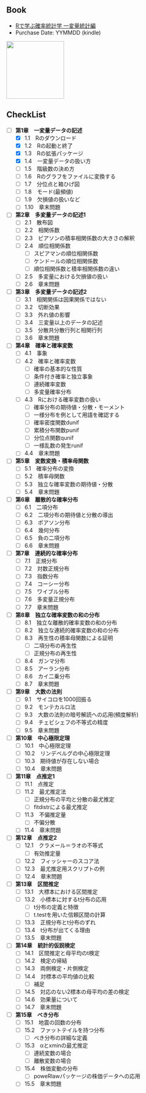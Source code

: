 ## Book
- [Rで学ぶ確率統計学 一変量統計編](https://www.rokakuho.co.jp/data/books/0123.html)
- Purchase Date: YYMMDD (kindle)

<img src="https://www.rokakuho.co.jp/data/books/images/0123l.jpg" height=150px>

## CheckList
- [ ] **第1章　一変量データの記述**
  - [x] 1.1　Rのダウンロード
  - [x] 1.2　Rの起動と終了
  - [x] 1.3　Rの拡張パッケージ
  - [x] 1.4　一変量データの扱い方
  - [ ] 1.5　階級数の決め方
  - [ ] 1.6　Rのグラフをファイルに変換する
  - [ ] 1.7　分位点と箱ひげ図
  - [ ] 1.8　モード(最頻値)
  - [ ] 1.9　欠損値の扱いなど
  - [ ] 1.10　章末問題

- [ ] **第2章　多変量データの記述1**
  - [ ] 2.1　散布図
  - [ ] 2.2　相関係数
  - [ ] 2.3　ピアソンの積率相関係数の大きさの解釈
  - [ ] 2.4　順位相関係数
    - [ ] スピアマンの順位相関係数
    - [ ] ケンドールの順位相関係数
    - [ ] 順位相関係数と積率相関係数の違い
  - [ ] 2.5　多変量における欠損値の扱い
  - [ ] 2.6　章末問題

- [ ] **第3章　多変量データの記述2**
  - [ ] 3.1　相関関係は因果関係ではない
  - [ ] 3.2　切断効果
  - [ ] 3.3　外れ値の影響
  - [ ] 3.4　三変量以上のデータの記述
  - [ ] 3.5　分散共分散行列と相関行列
  - [ ] 3.6　章末問題

- [ ] **第4章　確率と確率変数**
  - [ ] 4.1　事象
  - [ ] 4.2　確率と確率変数
    - [ ] 確率の基本的な性質
    - [ ] 条件付き確率と独立事象
    - [ ] 連続確率変数
    - [ ] 多変量確率分布
  - [ ] 4.3　Rにおける確率変数の扱い
    - [ ] 確率分布の期待値・分散・モーメント
    - [ ] 一様分布を例として用語を確認する
    - [ ] 確率密度関数dunif
    - [ ] 累積分布関数punif
    - [ ] 分位点関数qunif
    - [ ] 一様乱数の発生runif
  - [ ] 4.4　章末問題

- [ ] **第5章　変数変換・積率母関数**
  - [ ] 5.1　確率分布の変換
  - [ ] 5.2　積率母関数
  - [ ] 5.3　独立な確率変数の期待値・分散
  - [ ] 5.4　章末問題

- [ ] **第6章　離散的な確率分布**
  - [ ] 6.1　二項分布
  - [ ] 6.2　二項分布の期待値と分散の導出
  - [ ] 6.3　ポアソン分布
  - [ ] 6.4　幾何分布
  - [ ] 6.5　負の二項分布
  - [ ] 6.6　章末問題

- [ ] **第7章　連続的な確率分布**
  - [ ] 7.1　正規分布
  - [ ] 7.2　対数正規分布
  - [ ] 7.3　指数分布
  - [ ] 7.4　コーシー分布
  - [ ] 7.5　ワイブル分布
  - [ ] 7.6　多変量正規分布
  - [ ] 7.7　章末問題

- [ ] **第8章　独立な確率変数の和の分布**
  - [ ] 8.1　独立な離散的確率変数の和の分布
  - [ ] 8.2　独立な連続的確率変数の和の分布
  - [ ] 8.3　再生性の積率母関数による証明
    - [ ] 二項分布の再生性
    - [ ] 正規分布の再生性
  - [ ] 8.4　ガンマ分布
  - [ ] 8.5　アーラン分布
  - [ ] 8.6　カイ二乗分布
  - [ ] 8.7　章末問題

- [ ] **第9章　大数の法則**
  - [ ] 9.1　サイコロを1000回振る
  - [ ] 9.2　モンテカルロ法
  - [ ] 9.3　大数の法則の暗号解読への応用(頻度解析)
  - [ ] 9.4　チェビシェフの不等式の精度
  - [ ] 9.5　章末問題

- [ ] **第10章　中心極限定理**
  - [ ] 10.1　中心極限定理
  - [ ] 10.2　リンデベルグの中心極限定理
  - [ ] 10.3　期待値が存在しない場合
  - [ ] 10.4　章末問題

- [ ] **第11章　点推定1**
  - [ ] 11.1　点推定
  - [ ] 11.2　最尤推定法
    - [ ] 正規分布の平均と分散の最尤推定
    - [ ] fitdistrによる最尤推定
  - [ ] 11.3　不偏推定量
    - [ ] 不偏分散
  - [ ] 11.4　章末問題

- [ ] **第12章　点推定2**
  - [ ] 12.1　クラメール＝ラオの不等式
    - [ ] 有効推定量
  - [ ] 12.2　フィッシャーのスコア法
  - [ ] 12.3　最尤推定用スクリプトの例
  - [ ] 12.4　章末問題

- [ ] **第13章　区間推定**
  - [ ] 13.1　大標本における区間推定
  - [ ] 13.2　小標本に対するt分布の応用
    - [ ] t分布の定義と特徴
    - [ ] t.testを用いた信頼区間の計算
  - [ ] 13.3　正規分布とt分布のずれ
  - [ ] 13.4　t分布が出てくる理由
  - [ ] 13.5　章末問題

- [ ] **第14章　統計的仮説検定**
  - [ ] 14.1　区間推定と母平均のt検定
  - [ ] 14.2　検定の帰結
  - [ ] 14.3　両側検定・片側検定
  - [ ] 14.4　対標本の平均値の比較
    - [ ] 補足
  - [ ] 14.5　対応のない2標本の母平均の差の検定
  - [ ] 14.6　効果量について
  - [ ] 14.7　章末問題

- [ ] **第15章　べき分布**
  - [ ] 15.1　地震の回数の分布
  - [ ] 15.2　ファットテイルを持つ分布
    - [ ] べき分布の詳細な定義
  - [ ] 15.3　αとxminの最尤推定
    - [ ] 連続変数の場合
    - [ ] 離散変数の場合
  - [ ] 15.4　株価変動の分布
    - [ ] poweRlawパッケージの株価データへの応用
  - [ ] 15.5　章末問題